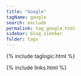 ```yaml
---
title: "Google"
tagName: google
search: exclude
permalink: tag_google.html
sidebar: blog_sidebar
folder: tags
---
```

{% include taglogic.html %}

{% include links.html %}
